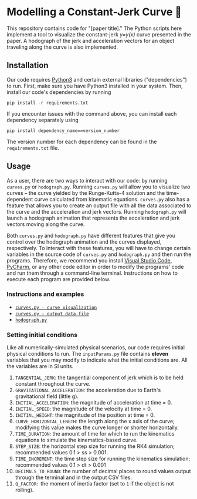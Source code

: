 # Modelling a Constant-Jerk Curve 🎢
This repository contains code for "[paper title]." The Python scripts here implement a tool to visualize the constant-jerk _y=y(x)_ curve presented in the paper. A hodograph of the jerk and acceleration vectors for an object traveling along the curve is also implemented.

## Installation
Our code requires [Python3](https://www.python.org/downloads/) and certain external libraries ("dependencies") to run. First, make sure you have Python3 installed in your system. Then, install our code's dependencies by running 
```
pip install -r requirements.txt
```
If you encounter issues with the command above, you can install each dependency separately using 
```
pip install dependency_name==version_number
```
The version number for each dependency can be found in the `requirements.txt` file. 

## Usage
As a user, there are two ways to interact with our code: by running `curves.py` or `hodograph.py`. Running `curves.py` will allow you to visualize two curves – the curve yielded by the Runge-Kutta-4 solution and the time-dependent curve calculated from kinematic equations. `curves.py` also has a feature that allows you to create an output file with all the data associated to the curve and the acceleration and jerk vectors. Running `hodograph.py` will launch a hodograph animation that represents the acceleration and jerk vectors moving along the curve. 

Both `curves.py` and `hodograph.py` have different features that give you control over the hodograph animation and the curves displayed, respectively. To interact with these features, you will have to change certain variables in the source code of `curves.py` and `hodograph.py` and then run the programs. Therefore, we recommend you install [Visual Studio Code](https://code.visualstudio.com), [PyCharm](https://www.jetbrains.com/pycharm/), or any other code editor in order to modify the programs' code and run them through a command-line terminal. Instructions on how to execute each program are provided below. 

### Instructions and examples
- [`curves.py - curve visualization`](https://github.com/MateoGitIt/constant-jerk-curve/wiki/How-to-use-curves.py)
- [`curves.py - output data file`](https://github.com/MateoGitIt/constant-jerk-curve/wiki/How-to-use-curves.py-%7C-Data-output-file)
- [`hodograph.py`](https://github.com/MateoGitIt/constant-jerk-curve/wiki/How-to-use-hodograph.py)

### Setting initial conditions

Like all numerically-simulated physical scenarios, our code requires initial physical conditions to run. The `inputParams.py` file contains __eleven__ variables that you may modify to indicate what the initial conditions are. All the variables are in SI units.
1. `TANGENTIAL_JERK`: the tangential component of jerk which is to be held constant throughout the curve.
2. `GRAVITATIONAL_ACCELERATION`: the acceleration due to Earth's gravitational field (little g).
3. `INITIAL_ACCELERATION`: the magnitude of acceleration at time = 0.
4. `INITIAL_SPEED`: the magnitude of the velocity at time = 0.
5. `INITIAL_HEIGHT`: the magnitude of the position at time = 0.
6. `CURVE_HORIZONTAL_LENGTH`: the length along the x axis of the curve; modifying this value makes the curve longer or shorter horizontally.
7. `TIME_DURATION`: the amount of time for which to run the kinematics equations to simulate the kinematics-based curve.
8. `STEP_SIZE`: the horizontal step size for running the RK4 simulation; recommended values 0.1 > ss > 0.001.
9. `TIME_INCREMENT`: the time step size for running the kinematics simulation; recommended values 0.1 > dt > 0.001
10. `DECIMALS_TO_ROUND`: the number of decimal places to round values output through the terminal and in the output CSV files.
11. `Q_FACTOR:` the moment of inertia factor (set to `1` if the object is not rolling).


